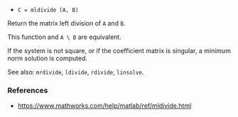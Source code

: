 * `C = mldivide (A, B)`

Return the matrix left division of `A` and `B`.

This function and `A \ B` are equivalent.

If the system is not square, or if the coefficient matrix is
singular, a minimum norm solution is computed.

See also: `mrdivide`, `ldivide`, `rdivide`, `linsolve`.

### References

* https://www.mathworks.com/help/matlab/ref/mldivide.html
